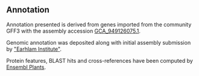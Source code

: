 **Annotation**
----------
Annotation presented is derived from genes imported from the community GFF3 with the assembly accession [GCA\_949126075.1](https://www.ebi.ac.uk/ena/browser/view/GCA_949126075.1).

Genomic annotation was deposited along with initial assembly submission by ["Earhlam Institute"](https://opendata.earlham.ac.uk/).

Protein features, BLAST hits and cross-references have been computed by [Ensembl Plants](https://plants.ensembl.org/info/genome/annotation/index.html).
